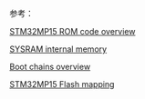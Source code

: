 参考：

[STM32MP15 ROM code overview](https://wiki.st.com/stm32mpu/wiki/STM32MP15_ROM_code_overview)

[SYSRAM internal memory](https://wiki.st.com/stm32mpu/wiki/SYSRAM_internal_memory)

[Boot chains overview](https://wiki.st.com/stm32mpu/wiki/Boot_chains_overview)

[STM32MP15 Flash mapping](https://wiki.st.com/stm32mpu/wiki/STM32MP15_Flash_mapping)